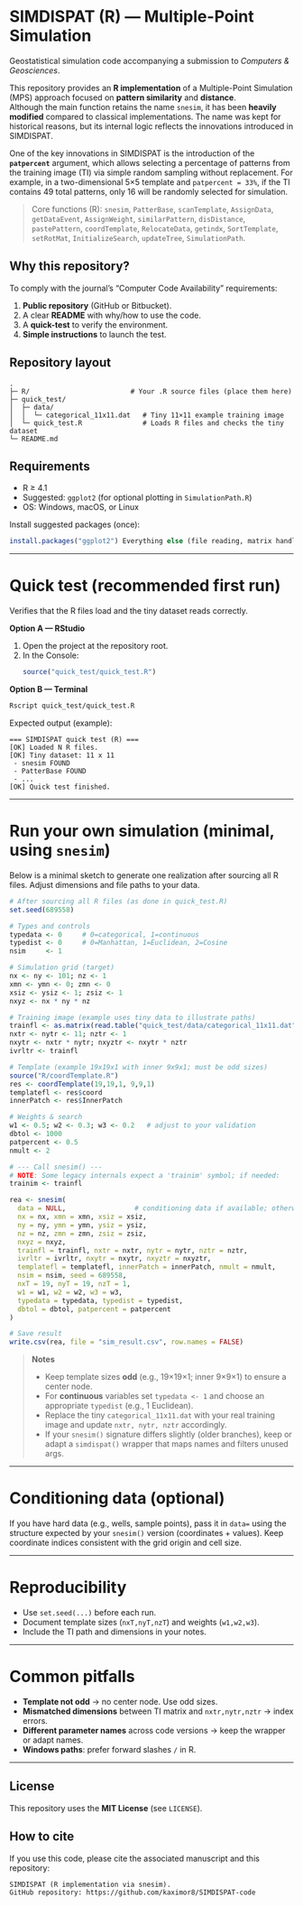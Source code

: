 # SIMDISPAT (R) — Multiple-Point Simulation 

Geostatistical simulation code accompanying a submission to *Computers & Geosciences*.

This repository provides an **R implementation** of a Multiple-Point Simulation (MPS) approach focused on **pattern similarity** and **distance**.  
Although the main function retains the name `snesim`, it has been **heavily modified** compared to classical implementations. The name was kept for historical reasons, but its internal logic reflects the innovations introduced in SIMDISPAT.

One of the key innovations in SIMDISPAT is the introduction of the **`patpercent`** argument, which allows selecting a percentage of patterns from the training image (TI) via simple random sampling without replacement. For example, in a two-dimensional 5×5 template and `patpercent = 33%`, if the TI contains 49 total patterns, only 16 will be randomly selected for simulation.

> Core functions (R): `snesim`, `PatterBase`, `scanTemplate`, `AssignData`, `getDataEvent`, `AssignWeight`, `similarPattern`, `disDistance`, `pastePattern`, `coordTemplate`, `RelocateData`, `getindx`, `SortTemplate`, `setRotMat`, `InitializeSearch`, `updateTree`, `SimulationPath`.

## Why this repository?
To comply with the journal’s “Computer Code Availability” requirements:
1. **Public repository** (GitHub or Bitbucket).
2. A clear **README** with why/how to use the code.
3. A **quick-test** to verify the environment.
4. **Simple instructions** to launch the test.

## Repository layout
```
.
├─ R/                         # Your .R source files (place them here)
├─ quick_test/
│  ├─ data/
│  │  └─ categorical_11x11.dat   # Tiny 11×11 example training image
│  └─ quick_test.R               # Loads R files and checks the tiny dataset
└─ README.md
```

## Requirements
- R ≥ 4.1
- Suggested: `ggplot2` (for optional plotting in `SimulationPath.R`)
- OS: Windows, macOS, or Linux

Install suggested packages (once):
```r
install.packages("ggplot2") Everything else (file reading, matrix handling, calculations, loops) is implemented using R base functions (read.table, matrix, for, ifelse, etc.), without relying on external libraries for the core logic.
```

---

# Quick test (recommended first run)
Verifies that the R files load and the tiny dataset reads correctly.

**Option A — RStudio**
1. Open the project at the repository root.
2. In the Console:
   ```r
   source("quick_test/quick_test.R")
   ```

**Option B — Terminal**
```bash
Rscript quick_test/quick_test.R
```

Expected output (example):
```
=== SIMDISPAT quick test (R) ===
[OK] Loaded N R files.
[OK] Tiny dataset: 11 x 11
 - snesim FOUND 
 - PatterBase FOUND 
 - ...
[OK] Quick test finished.
```

---

# Run your own simulation (minimal, using `snesim`)
Below is a minimal sketch to generate one realization after sourcing all R files.
Adjust dimensions and file paths to your data.

```r
# After sourcing all R files (as done in quick_test.R)
set.seed(689558)

# Types and controls
typedata <- 0     # 0=categorical, 1=continuous
typedist <- 0     # 0=Manhattan, 1=Euclidean, 2=Cosine
nsim     <- 1

# Simulation grid (target)
nx <- ny <- 101; nz <- 1
xmn <- ymn <- 0; zmn <- 0
xsiz <- ysiz <- 1; zsiz <- 1
nxyz <- nx * ny * nz

# Training image (example uses tiny data to illustrate paths)
trainfl <- as.matrix(read.table("quick_test/data/categorical_11x11.dat"))
nxtr <- nytr <- 11; nztr <- 1
nxytr <- nxtr * nytr; nxyztr <- nxytr * nztr
ivrltr <- trainfl

# Template (example 19x19x1 with inner 9x9x1; must be odd sizes)
source("R/coordTemplate.R")
res <- coordTemplate(19,19,1, 9,9,1)
templatefl <- res$coord
innerPatch <- res$InnerPatch

# Weights & search
w1 <- 0.5; w2 <- 0.3; w3 <- 0.2   # adjust to your validation
dbtol <- 1000
patpercent <- 0.5
nmult <- 2

# --- Call snesim() ---
# NOTE: Some legacy internals expect a 'trainim' symbol; if needed:
trainim <- trainfl

rea <- snesim(
  data = NULL,                 # conditioning data if available; otherwise NULL
  nx = nx, xmn = xmn, xsiz = xsiz,
  ny = ny, ymn = ymn, ysiz = ysiz,
  nz = nz, zmn = zmn, zsiz = zsiz,
  nxyz = nxyz,
  trainfl = trainfl, nxtr = nxtr, nytr = nytr, nztr = nztr,
  ivrltr = ivrltr, nxytr = nxytr, nxyztr = nxyztr,
  templatefl = templatefl, innerPatch = innerPatch, nmult = nmult,
  nsim = nsim, seed = 689558,
  nxT = 19, nyT = 19, nzT = 1,
  w1 = w1, w2 = w2, w3 = w3,
  typedata = typedata, typedist = typedist,
  dbtol = dbtol, patpercent = patpercent
)

# Save result
write.csv(rea, file = "sim_result.csv", row.names = FALSE)
```

> **Notes**
> - Keep template sizes **odd** (e.g., 19×19×1; inner 9×9×1) to ensure a center node.
> - For **continuous** variables set `typedata <- 1` and choose an appropriate `typedist` (e.g., 1 Euclidean).
> - Replace the tiny `categorical_11x11.dat` with your real training image and update `nxtr, nytr, nztr` accordingly.
> - If your `snesim()` signature differs slightly (older branches), keep or adapt a `simdispat()` wrapper that maps names and filters unused args.

---

# Conditioning data (optional)
If you have hard data (e.g., wells, sample points), pass it in `data=` using the structure expected by your `snesim()` version (coordinates + values). Keep coordinate indices consistent with the grid origin and cell size.

---

# Reproducibility
- Use `set.seed(...)` before each run.
- Document template sizes (`nxT,nyT,nzT`) and weights (`w1,w2,w3`).
- Include the TI path and dimensions in your notes.

---

# Common pitfalls
- **Template not odd** → no center node. Use odd sizes.
- **Mismatched dimensions** between TI matrix and `nxtr,nytr,nztr` → index errors.
- **Different parameter names** across code versions → keep the wrapper or adapt names.
- **Windows paths**: prefer forward slashes `/` in R.

---

## License
This repository uses the **MIT License** (see `LICENSE`).

## How to cite
If you use this code, please cite the associated manuscript and this repository:
```
SIMDISPAT (R implementation via snesim). 
GitHub repository: https://github.com/kaximor8/SIMDISPAT-code
```
